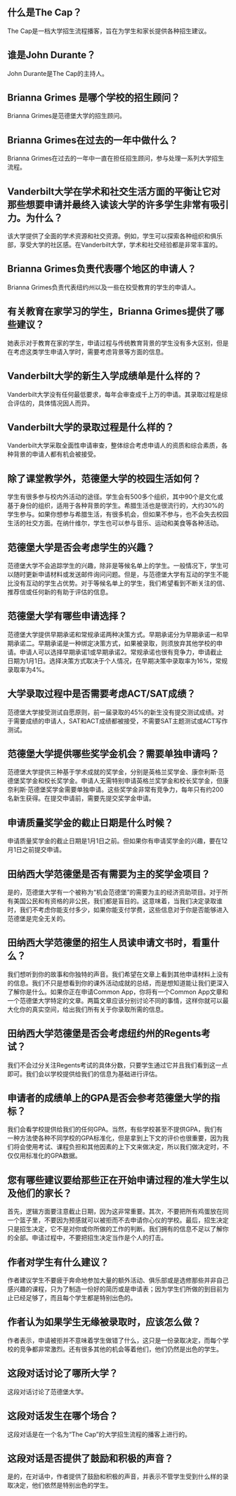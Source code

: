 
## 什么是The Cap？

The Cap是一档大学招生流程播客，旨在为学生和家长提供各种招生建议。


## 谁是John Durante？

John Durante是The Cap的主持人。


## Brianna Grimes 是哪个学校的招生顾问？

Brianna Grimes是范德堡大学的招生顾问。


## Brianna Grimes在过去的一年中做什么？

Brianna Grimes在过去的一年中一直在担任招生顾问，参与处理一系列大学招生流程。


## Vanderbilt大学在学术和社交生活方面的平衡让它对那些想要申请并最终入读该大学的许多学生非常有吸引力。为什么？

该大学提供了全面的学术资源和社交资源。例如，学生可以探索各种组织和俱乐部，享受大学的社区感。在Vanderbilt大学，学术和社交经验都是非常丰富的。


## Brianna Grimes负责代表哪个地区的申请人？

Brianna Grimes负责代表纽约州以及一些在校受教育的学生的申请人。


## 有关教育在家学习的学生，Brianna Grimes提供了哪些建议？

她表示对于教育在家的学生，申请过程与传统教育背景的学生没有多大区别，但是在考虑这类学生申请入学时，需要考虑背景等方面的信息。


## Vanderbilt大学的新生入学成绩单是什么样的？

Vanderbilt大学没有任何最低要求，每年会审查成千上万的申请。其录取过程是综合评估的，具体情况因人而异。


## Vanderbilt大学的录取过程是什么样的？

Vanderbilt大学采取全面性申请审查，整体综合考虑申请人的资质和综合素质，各种背景的申请人都有机会被接受。


## 除了课堂教学外，范德堡大学的校园生活如何？

学生有很多参与校内外活动的途径。学生会有500多个组织，其中90个是文化或基于身份的组织，适用于各种背景的学生。希腊生活也是很流行的，大约30%的学生参与。如果你想参与希腊生活，有很多机会，但如果不参与，也不会失去校园生活的社交方面。在纳什维尔，学生也可以参与音乐、运动和美食等各种活动。

## 范德堡大学是否会考虑学生的兴趣？

范德堡大学不会追踪学生的兴趣，除非是等候名单上的学生。一般情况下，学生可以随时更新申请材料或发送邮件询问问题。但是，与范德堡大学有互动的学生不能比没有互动的学生占优势。对于等候名单上的学生，我们希望看到不断关注的信、推荐信或任何新的有助于评估的信息。

## 范德堡大学有哪些申请选择？

范德堡大学提供早期承诺和常规承诺两种决策方式。早期承诺分为早期承诺一和早期承诺二。早期承诺是一种绑定决策方式，如果被录取，则须放弃其他学校的申请。申请人可以选择早期承诺1或早期承诺2。常规承诺也很有竞争力，申请截止日期为1月1日。选择决策方式取决于个人情况，在早期决策中录取率为16%，常规录取率为4%。

## 大学录取过程中是否需要考虑ACT/SAT成绩？

范德堡大学接受测试自愿原则，前一届录取的45%的新生没有提交测试成绩。对于需要成绩的申请人，SAT和ACT成绩都被接受，不需要SAT主题测试或ACT写作测试。

## 范德堡大学提供哪些奖学金机会？需要单独申请吗？

范德堡大学提供三种基于学术成就的奖学金，分别是英格兰奖学金、康奈利斯·范德堡奖学金和校长奖学金。申请人无需特别申请英格兰奖学金和校长奖学金，但康奈利斯·范德堡奖学金需要单独申请。这些奖学金非常有竞争力，每年只有约200名新生获得。在提交申请前，需要先提交奖学金申请。


## 申请质量奖学金的截止日期是什么时候？  

申请质量奖学金的截止日期是1月1日之前。但如果你有申请奖学金的兴趣，要在12月1日之前提交申请。


## 田纳西大学范德堡是否有需要为主的奖学金项目？  

是的，范德堡大学有一个被称为“机会范德堡”的需要为主的经济资助项目。对于所有美国公民和有资格的非公民，我们都是盲目的。这意味着，当我们决定录取谁时，我们不考虑你能支付多少，如果你能支付学费，这些信息对于你是否能够进入范德堡是完全无关的。


## 田纳西大学范德堡的招生人员读申请文书时，看重什么？  

我们想听到你的故事和你独特的声音。我们希望在文章上看到其他申请材料上没有的信息。我们不只是想看到你的课外活动成就的总结，而是想知道能让我们更深入了解你是什么。如果你正在申请Common App，你将有一个Common App文章和一个范德堡大学特定的文章。两篇文章应该分别讨论不同的事情，这样你就可以最大化你的真实空间，给出我们所有关于你录取所需的信息。


## 田纳西大学范德堡是否会考虑纽约州的Regents考试？  

我们不会过分关注Regents考试的具体分数，只要学生通过它并且我们看到这一点即可。我们会以学校提供给我们的信息为基础进行评估。


## 申请者的成绩单上的GPA是否会参考范德堡大学的指标？  

我们会看学校提供给我们的任何GPA。当然，有些学校甚至不提供GPA，我们有一种方法使各种不同学校的GPA标准化，但是拿到上下文的评价也很重要，因为我们将会使用考试、课程负担和其他因素的上下文来做决定，所以我们做决定时，不仅仅用标准化的GPA数据。


## 您有哪些建议要给那些正在开始申请过程的准大学生以及他们的家长？  

首先，逻辑方面要注意截止日期，因为这非常重要。其次，不要把所有鸡蛋放在同一个篮子里，不要因为预感就可以被拒而不去申请你心仪的学校。最后，招生决定只是招生决定，它不是对你或你所做的工作的判断。我们拥有的信息不足以了解你的全部。申请过程中，不要把招生决定当作是个人的打击。


## 作者对学生有什么建议？

作者建议学生不要疲于奔命地参加大量的额外活动、俱乐部或是选修那些并非自己感兴趣的课程，只为了制造一份好的简历或是申请表；因为学生们所做的到目前为止已经足够了，而且每个学生都是特别出色的。 


## 作者认为如果学生无缘被录取时，应该怎么做？

作者表示，申请被拒并不意味着学生做错了什么，这只是一份录取决定，而每个学校的竞争都非常激烈。还有很多其他的机会等着他们，他们仍然是出色的学生。 


## 这段对话讨论了哪所大学？

这段对话讨论了范德堡大学。 


## 这段对话发生在哪个场合？

这段对话是在一个名为“The Cap”的大学招生流程的播客上进行的。 


## 这段对话是否提供了鼓励和积极的声音？

是的，在对话中，作者提供了鼓励和积极的声音，并表示不管学生受到什么样的录取决定，他们依然是特别出色的学生。

